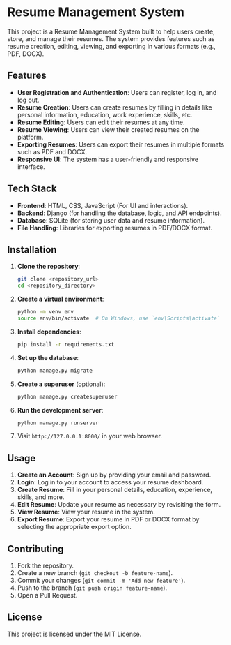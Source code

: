 # Resume Management System

This project is a Resume Management System built to help users create, store, and manage their resumes. The system provides features such as resume creation, editing, viewing, and exporting in various formats (e.g., PDF, DOCX).

## Features

- **User Registration and Authentication**: Users can register, log in, and log out.
- **Resume Creation**: Users can create resumes by filling in details like personal information, education, work experience, skills, etc.
- **Resume Editing**: Users can edit their resumes at any time.
- **Resume Viewing**: Users can view their created resumes on the platform.
- **Exporting Resumes**: Users can export their resumes in multiple formats such as PDF and DOCX.
- **Responsive UI**: The system has a user-friendly and responsive interface.
  
## Tech Stack

- **Frontend**: HTML, CSS, JavaScript (For UI and interactions).
- **Backend**: Django (for handling the database, logic, and API endpoints).
- **Database**: SQLite (for storing user data and resume information).
- **File Handling**: Libraries for exporting resumes in PDF/DOCX format.

## Installation

1. **Clone the repository**:
    ```bash
    git clone <repository_url>
    cd <repository_directory>
    ```

2. **Create a virtual environment**:
    ```bash
    python -m venv env
    source env/bin/activate  # On Windows, use `env\Scripts\activate`
    ```

3. **Install dependencies**:
    ```bash
    pip install -r requirements.txt
    ```

4. **Set up the database**:
    ```bash
    python manage.py migrate
    ```

5. **Create a superuser** (optional):
    ```bash
    python manage.py createsuperuser
    ```

6. **Run the development server**:
    ```bash
    python manage.py runserver
    ```

7. Visit `http://127.0.0.1:8000/` in your web browser.

## Usage

1. **Create an Account**: Sign up by providing your email and password.
2. **Login**: Log in to your account to access your resume dashboard.
3. **Create Resume**: Fill in your personal details, education, experience, skills, and more.
4. **Edit Resume**: Update your resume as necessary by revisiting the form.
5. **View Resume**: View your resume in the system.
6. **Export Resume**: Export your resume in PDF or DOCX format by selecting the appropriate export option.

## Contributing

1. Fork the repository.
2. Create a new branch (`git checkout -b feature-name`).
3. Commit your changes (`git commit -m 'Add new feature'`).
4. Push to the branch (`git push origin feature-name`).
5. Open a Pull Request.

## License

This project is licensed under the MIT License.
